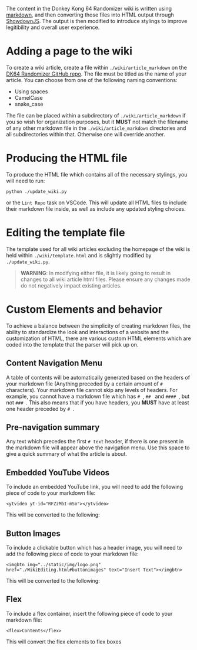 The content in the Donkey Kong 64 Randomizer wiki is written using [markdown](https://www.markdownguide.org/), and then converting those files into HTML output through [ShowdownJS](https://showdownjs.com/). The output is then modified to introduce stylings to improve legitibility and overall user experience.

# Adding a page to the wiki
To create a wiki article, create a file within `./wiki/article_markdown` on the [DK64 Randomizer GitHub repo](https://github.com/2dos/DK64-Randomizer). The file must be titled as the name of your article. You can choose from one of the following naming conventions:
- Using spaces
- CamelCase
- snake_case

The file can be placed within a subdirectory of `./wiki/article_markdown` if you so wish for organization purposes, but it **MUST** not match the filename of any other markdown file in the `./wiki/article_markdown` directories and all subdirectories within that. Otherwise one will override another.

# Producing the HTML file
To produce the HTML file which contains all of the necessary stylings, you will need to run:
```
python ./update_wiki.py
```
or the `Lint Repo` task on VSCode. This will update all HTML files to include their markdown file inside, as well as include any updated styling choices.

# Editing the template file
The template used for all wiki articles excluding the homepage of the wiki is held within `./wiki/template.html` and is slightly modified by `./update_wiki.py`.

> **WARNING**: In modifying either file, it is likely going to result in changes to all wiki article html files. Please ensure any changes made do not negatively impact existing articles.

# Custom Elements and behavior
To achieve a balance between the simplicity of creating markdown files, the ability to standardize the look and interactions of a website and the customization of HTML, there are various custom HTML elements which are coded into the template that the parser will pick up on.

## Content Navigation Menu
A table of contents will be automatically generated based on the headers of your markdown file (Anything preceded by a certain amount of `#` characters). Your markdown file cannot skip any levels of headers. For example, you cannot have a markdown file which has `# `, `## ` and `#### `, but not `### `. This also means that if you have headers, you **MUST** have at least one header preceded by `# `.

## Pre-navigation summary
Any text which precedes the first `# text` header, if there is one present in the markdown file will appear above the navigation menu. Use this space to give a quick summary of what the article is about.

## Embedded YouTube Videos
To include an embedded YouTube link, you will need to add the following piece of code to your markdown file:
```
<ytvideo yt-id="RFZzMbI-mSo"></ytvideo>
```

This will be converted to the following:

<ytvideo yt-id="RFZzMbI-mSo"></ytvideo>

## Button Images
To include a clickable button which has a header image, you will need to add the following piece of code to your markdown file:
```
<imgbtn img="../static/img/logo.png" href="./WikiEditing.html#buttonimages" text="Insert Text"></imgbtn>
```

This will be converted to the following:

<imgbtn img="../static/img/logo.png" href="./WikiEditing.html#buttonimages" text="Insert Text"></imgbtn>

## Flex
To include a flex container, insert the following piece of code to your markdown file:
```
<flex>Contents</flex>
```
This will convert the flex elements to flex boxes